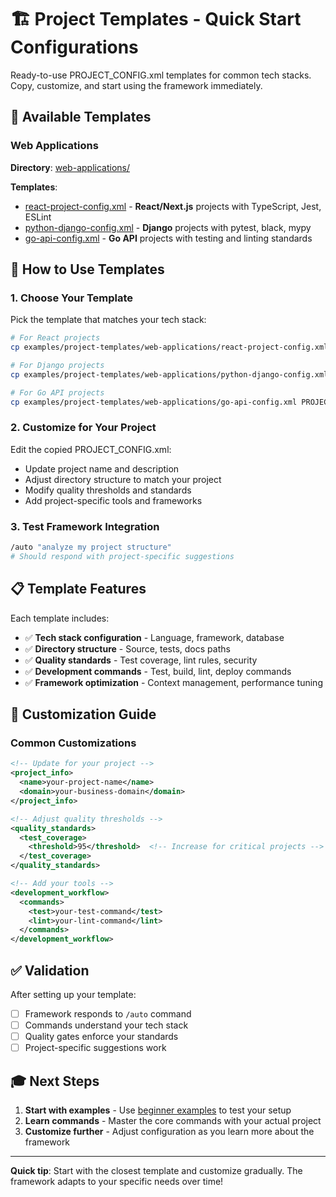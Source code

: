 # 🏗️ Project Templates - Quick Start Configurations

Ready-to-use PROJECT_CONFIG.xml templates for common tech stacks. Copy, customize, and start using the framework immediately.

## 🚀 Available Templates

### Web Applications
**Directory**: [web-applications/](web-applications/)

**Templates**:
- [react-project-config.xml](web-applications/react-project-config.xml) - **React/Next.js** projects with TypeScript, Jest, ESLint
- [python-django-config.xml](web-applications/python-django-config.xml) - **Django** projects with pytest, black, mypy
- [go-api-config.xml](web-applications/go-api-config.xml) - **Go API** projects with testing and linting standards

## 🎯 How to Use Templates

### 1. Choose Your Template
Pick the template that matches your tech stack:
```bash
# For React projects
cp examples/project-templates/web-applications/react-project-config.xml PROJECT_CONFIG.xml

# For Django projects  
cp examples/project-templates/web-applications/python-django-config.xml PROJECT_CONFIG.xml

# For Go API projects
cp examples/project-templates/web-applications/go-api-config.xml PROJECT_CONFIG.xml
```

### 2. Customize for Your Project
Edit the copied PROJECT_CONFIG.xml:
- Update project name and description
- Adjust directory structure to match your project
- Modify quality thresholds and standards
- Add project-specific tools and frameworks

### 3. Test Framework Integration
```bash
/auto "analyze my project structure"
# Should respond with project-specific suggestions
```

## 📋 Template Features

Each template includes:
- ✅ **Tech stack configuration** - Language, framework, database
- ✅ **Directory structure** - Source, tests, docs paths
- ✅ **Quality standards** - Test coverage, lint rules, security
- ✅ **Development commands** - Test, build, lint, deploy commands
- ✅ **Framework optimization** - Context management, performance tuning

## 🔧 Customization Guide

### Common Customizations
```xml
<!-- Update for your project -->
<project_info>
  <name>your-project-name</name>
  <domain>your-business-domain</domain>
</project_info>

<!-- Adjust quality thresholds -->
<quality_standards>
  <test_coverage>
    <threshold>95</threshold>  <!-- Increase for critical projects -->
  </test_coverage>
</quality_standards>

<!-- Add your tools -->
<development_workflow>
  <commands>
    <test>your-test-command</test>
    <lint>your-lint-command</lint>
  </commands>
</development_workflow>
```

## ✅ Validation

After setting up your template:
- [ ] Framework responds to `/auto` command
- [ ] Commands understand your tech stack
- [ ] Quality gates enforce your standards
- [ ] Project-specific suggestions work

## 🎓 Next Steps

1. **Start with examples** - Use [beginner examples](../01-beginner/) to test your setup
2. **Learn commands** - Master the core commands with your actual project
3. **Customize further** - Adjust configuration as you learn more about the framework

---

**Quick tip**: Start with the closest template and customize gradually. The framework adapts to your specific needs over time!
